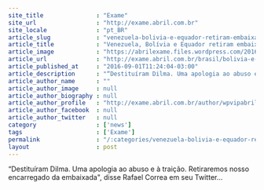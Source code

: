 ```yaml
---
site_title               : "Exame"
site_url                 : "http://exame.abril.com.br"
site_locale              : "pt_BR"
article_slug             : "venezuela-bolivia-e-equador-retiram-embaixadores-do-brasil"
article_title            : "Venezuela, Bolívia e Equador retiram embaixadores do Brasil"
article_image            : "https://abrilexame.files.wordpress.com/2016/09/size_960_16_9_dilma_e_rafael_correa_1.jpg?quality=70&strip=all&w=960"
article_url              : "http://exame.abril.com.br/brasil/bolivia-e-equador-retiram-embaixadores-apos-impeachment/"
article_published_at     : "2016-09-01T11:24:04-03:00"
article_description      : "“Destituíram Dilma. Uma apologia ao abuso e à traição. Retiraremos nosso encarregado da embaixada', disse Rafael Correa em seu Twitter..."
article_author_name      : ""
article_author_image     : null
article_author_biography : null
article_author_profile   : "http://exame.abril.com.br/author/wpvipabril/"
article_author_facebook  : null
article_author_twitter   : null
category                 : ['news']
tags                     : ['Exame']
permalink                : "/:categories/venezuela-bolivia-e-equador-retiram-embaixadores-do-brasil/"
layout                   : post
---
```


“Destituíram Dilma. Uma apologia ao abuso e à traição. Retiraremos nosso encarregado da embaixada", disse Rafael Correa em seu Twitter...
